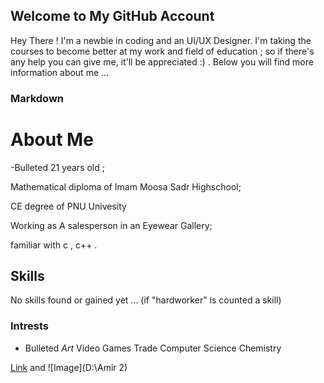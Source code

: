 ## Welcome to My GitHub Account
Hey There ! I'm a newbie in coding and an UI/UX Designer. I'm taking the courses to become better at my work and field of education ; so if there's any help you can give me, it'll be appreciated :) .
Below you will find more information about me ...
### Markdown

# About Me
-Bulleted
21 years old ;

Mathematical diploma of Imam Moosa Sadr Highschool;

CE degree of PNU Univesity

Working as A salesperson in an Eyewear Gallery;

familiar with c , c++ .

## Skills

No skills found or gained yet ... (if "hardworker" is counted a skill)

### **Intrests**
- Bulleted
_Art_
Video Games
Trade
Computer Science
Chemistry

[Link](url) and ![Image](D:\Amir 2)

